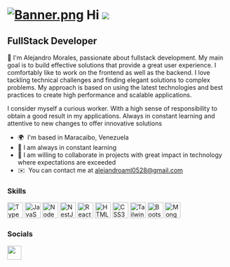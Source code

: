 [![Banner.png](https://i.postimg.cc/4NtPZs6k/Banner.png)](#)
Hi ![](https://user-images.githubusercontent.com/18350557/176309783-0785949b-9127-417c-8b55-ab5a4333674e.gif)
======================================================================================================================================

## FullStack Developer

👋 I'm Alejandro Morales, passionate about fullstack development. My main goal is to build effective solutions that provide a great user experience. I comfortably like to work on the frontend as well as the backend. I love tackling technical challenges and finding elegant solutions to complex problems. My approach is based on using the latest technologies and best practices to create high performance and scalable applications.


I consider myself a curious worker. With a high sense of responsibility to obtain a good result in my applications. Always in constant learning and attentive to new changes to offer innovative solutions

- 🌍  I'm based in Maracaibo, Venezuela
- 🧠  I am always in constant learning
- 🤝 I am willing to collaborate in projects with great impact in technology where expectations are exceeded
- ✉️  You can contact me at [alejandroaml0528@gmail.com](mailto:alejandroaml0528@gmail.com)

### Skills

<p align="left">

<a href="https://www.typescriptlang.org/" target="_blank" rel="noreferrer"><img src="https://skillicons.dev/icons?i=ts" width="36" height="36" alt="TypeScript" /></a>
<a href="https://developer.mozilla.org/en-US/docs/Web/JavaScript" target="_blank" rel="noreferrer"><img src="https://skillicons.dev/icons?i=js" width="36" height="36" alt="JavaScript" /></a>
<a href="https://nodejs.org/en/" target="_blank" rel="noreferrer"><img src="https://skillicons.dev/icons?i=nodejs" width="36" height="36" alt="NodeJS" /></a>
<a href="https://docs.nestjs.com/" target="_blank" rel="noreferrer"><img src="https://skillicons.dev/icons?i=nest" width="36" height="36" alt="NestJS" /></a>
<a href="https://reactjs.org/" target="_blank" rel="noreferrer"><img src="https://skillicons.dev/icons?i=react" width="36" height="36" alt="React" /></a>
<a href="https://developer.mozilla.org/en-US/docs/Glossary/HTML5" target="_blank" rel="noreferrer"><img src="https://skillicons.dev/icons?i=html" width="36" height="36" alt="HTML5" /></a>
<a href="https://www.w3.org/TR/CSS/#css" target="_blank" rel="noreferrer"><img src="https://skillicons.dev/icons?i=css" width="36" height="36" alt="CSS3" /></a>
<a href="https://tailwindcss.com/" target="_blank" rel="noreferrer"><img src="https://skillicons.dev/icons?i=tailwind" width="36" height="36" alt="TailwindCSS" /></a>
<a href="https://getbootstrap.com/" target="_blank" 
rel="noreferrer"><img src="https://skillicons.dev/icons?i=bootstrap" width="36" height="36" alt="Bootstrap" /></a>
<a href="https://www.mongodb.com/" target="_blank" rel="noreferrer"><img src="https://skillicons.dev/icons?i=mongodb" width="36" height="36" alt="MongoDB" /></a>

</p>

### Socials

<p align="left"> <a href="https://www.linkedin.com/in/alemrlss/" target="_blank" rel="noreferrer"><img src="https://skillicons.dev/icons?i=linkedin" width="32" height="32" /></a></p>
